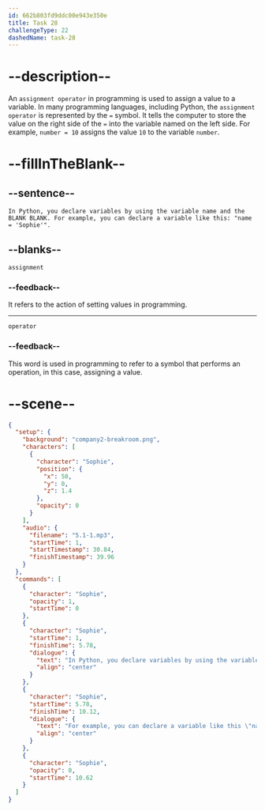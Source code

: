 ```yaml
---
id: 662b803fd9ddc00e943e350e
title: Task 28
challengeType: 22
dashedName: task-28
---
```


<!-- (Audio) Sophie: In Python, you declare variables by using the variable name and the assignment operator. For example, you can declare a variable like this: "name = 'Sophie'". -->

# --description--

An `assignment operator` in programming is used to assign a value to a variable. In many programming languages, including Python, the `assignment operator` is represented by the `=` symbol. It tells the computer to store the value on the right side of the `=` into the variable named on the left side. For example, `number = 10` assigns the value `10` to the variable `number`.

# --fillInTheBlank--

## --sentence--

`In Python, you declare variables by using the variable name and the BLANK BLANK. For example, you can declare a variable like this: "name = 'Sophie'".`

## --blanks--

`assignment`

### --feedback--

It refers to the action of setting values in programming.

---

`operator`

### --feedback--

This word is used in programming to refer to a symbol that performs an operation, in this case, assigning a value.

# --scene--

```json
{
  "setup": {
    "background": "company2-breakroom.png",
    "characters": [
      {
        "character": "Sophie",
        "position": {
          "x": 50,
          "y": 0,
          "z": 1.4
        },
        "opacity": 0
      }
    ],
    "audio": {
      "filename": "5.1-1.mp3",
      "startTime": 1,
      "startTimestamp": 30.84,
      "finishTimestamp": 39.96
    }
  },
  "commands": [
    {
      "character": "Sophie",
      "opacity": 1,
      "startTime": 0
    },
    {
      "character": "Sophie",
      "startTime": 1,
      "finishTime": 5.78,
      "dialogue": {
        "text": "In Python, you declare variables by using the variable name and the assignment operator.",
        "align": "center"
      }
    },
    {
      "character": "Sophie",
      "startTime": 5.78,
      "finishTime": 10.12,
      "dialogue": {
        "text": "For example, you can declare a variable like this \"name = 'Sophie'\".",
        "align": "center"
      }
    },
    {
      "character": "Sophie",
      "opacity": 0,
      "startTime": 10.62
    }
  ]
}
```
